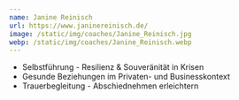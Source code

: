 ```yaml
---
name: Janine Reinisch
url: https://www.janinereinisch.de/
image: /static/img/coaches/Janine_Reinisch.jpg
webp: /static/img/coaches/Janine_Reinisch.webp
---
```


<ul><li>Selbstführung - Resilienz &amp; Souveränität in Krisen</li><li>Gesunde Beziehungen im Privaten- und Businesskontext&nbsp;</li><li>Trauerbegleitung - Abschiednehmen erleichtern</li></ul>